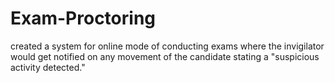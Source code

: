 # Exam-Proctoring

created a system for online mode of conducting exams where the invigilator would get notified on any movement of the candidate stating a "suspicious activity detected."
